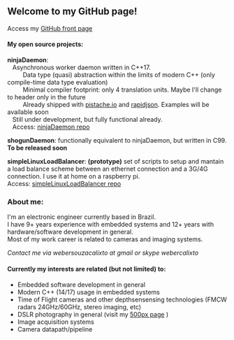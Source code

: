 ## Welcome to my GitHub page!  
Access my <a href="https://github.com/webercalixto" target="_blank">GitHub front page</a>  

#### My open source projects:  
  
**ninjaDaemon**:  
&nbsp;&nbsp;&nbsp;Asynchronous worker daemon written in C++17.  
&nbsp;&nbsp;&nbsp;&nbsp;&nbsp;&nbsp;&nbsp;&nbsp;&nbsp;Data type (quasi) abstraction within the limits of modern C++ (only compile-time data type evaluation)  
&nbsp;&nbsp;&nbsp;&nbsp;&nbsp;&nbsp;&nbsp;&nbsp;&nbsp;Minimal compiler footprint: only 4 translation units. Maybe I'll change to header only in the future  
&nbsp;&nbsp;&nbsp;&nbsp;&nbsp;&nbsp;&nbsp;&nbsp;&nbsp;Already shipped with <a href="https://pistache.io" target="_blank">pistache.io</a> and <a href="http://rapidjson.org/" target="_blank">rapidjson</a>. Examples will be available soon  
&nbsp;&nbsp;&nbsp;Still under development, but fully functional already.  
&nbsp;&nbsp;&nbsp;Access: <a href="https://webercalixto.github.io/ninjaDaemon/" target="_blank">ninjaDaemon repo</a>  
      
**shogunDaemon**: functionally equivalent to ninjaDaemon, but written in C99.  
    **To be released soon**  
      
**simpleLinuxLoadBalancer**: **(prototype)** set of scripts to setup and mantain a load balance scheme between an ethernet connection and a 3G/4G connection. I use it at home on a raspberry pi.  
    Access: <a href="https://github.com/webercalixto/simpleLinuxLoadBalancer" target="_blank">simpleLinuxLoadBalancer repo</a>[]()  
  
### About me:

I'm an electronic engineer currently based in Brazil.  
I have 9+ years experience with embedded systems and 12+ years with hardware/software development in general.   
Most of my work career is related to cameras and imaging systems.  

*Contact me via webersouzacalixto at gmail or skype webercalixto*  

#### Currently my interests are related (but not limited) to:  
* Embedded software development in general  
* Modern C++ (14/17) usage in embedded systems  
* Time of Flight cameras and other depthsensensing technologies (FMCW radars 24GHz/60GHz, stereo imaging, etc)  
* DSLR photography in general (visit my <a href="https://500px.com/webercalixto" target="_blank">500px page</a> )  
* Image acquisition systems  
* Camera datapath/pipeline  
